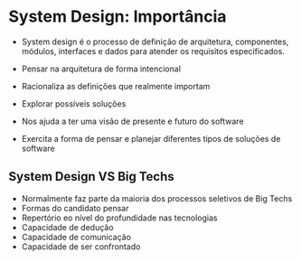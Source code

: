 # System Design: Importância

- System design é o processo de definição de arquitetura, componentes, módulos, interfaces e dados para atender os requisitos especificados.

- Pensar na arquitetura de forma intencional
- Racionaliza as definições que realmente importam
- Explorar possíveis soluções
- Nos ajuda a ter uma visão de presente e futuro do software
- Exercita a forma de pensar e planejar diferentes tipos de soluções de software

## System Design VS Big Techs

- Normalmente faz parte da maioria dos processos seletivos de Big Techs
- Formas do candidato pensar
- Repertório eo nível do profundidade nas tecnologias
- Capacidade de dedução
- Capacidade de comunicação
- Capacidade de ser confrontado